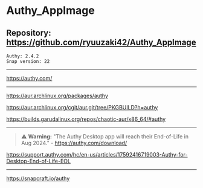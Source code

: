 
# Authy_AppImage

## Repository: https://github.com/ryuuzaki42/Authy_AppImage
    Authy: 2.4.2
    Snap version: 22

---
https://authy.com/

---
https://aur.archlinux.org/packages/authy

https://aur.archlinux.org/cgit/aur.git/tree/PKGBUILD?h=authy

https://builds.garudalinux.org/repos/chaotic-aur/x86_64/#authy

---
> :warning: **Warning:** "The Authy Desktop app will reach their End-of-Life in Aug 2024." - https://authy.com/download/

https://support.authy.com/hc/en-us/articles/17592416719003-Authy-for-Desktop-End-of-Life-EOL

---
https://snapcraft.io/authy
